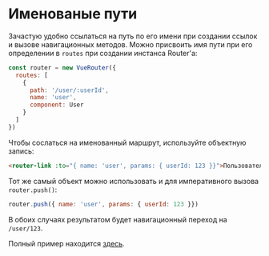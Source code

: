 # Именованые пути

Зачастую удобно ссылаться на путь по его имени при создании ссылок и вызове навигационных методов. Можно присвоить имя пути при его определении в `routes` при создании инстанса Router'а:

``` js
const router = new VueRouter({
  routes: [
    {
      path: '/user/:userId',
      name: 'user',
      component: User
    }
  ]
})
```

Чтобы сослаться на именованный маршрут, используйте объектную запись:

``` html
<router-link :to="{ name: 'user', params: { userId: 123 }}">Пользователь</router-link>
```

Тот же самый объект можно использовать и для императивного вызова `router.push()`:

``` js
router.push({ name: 'user', params: { userId: 123 }})
```

В обоих случаях результатом будет навигационный переход на `/user/123`.

Полный пример находится [здесь](https://github.com/vuejs/vue-router/blob/dev/examples/named-routes/app.js).
